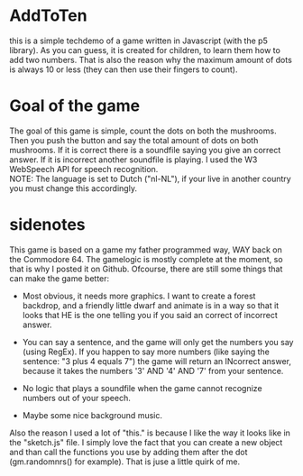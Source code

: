 # AddToTen
this is a simple techdemo of a game written in Javascript (with the p5 library). As you can guess, it is created for children, to learn them how to add two numbers. That is also the reason why the maximum amount of dots is always 10 or less (they can then use their fingers to count).

# Goal of the game

The goal of this game is simple, count the dots on both the mushrooms. Then you push the button and say the total amount of dots on both mushrooms. If it is correct there is a soundfile saying you give an correct answer. If it is incorrect another soundfile is playing. I used the W3 WebSpeech API for speech recognition.  
NOTE: The language is set to Dutch ("nl-NL"), if your live in another country you must change this accordingly.

# sidenotes

This game is based on a game my father programmed way, WAY back on the Commodore 64. 
The gamelogic is mostly complete at the moment, so that is why I posted it on Github. Ofcourse, there are still some things that can make the game better: 

  - Most obvious, it needs more graphics. I want to create a forest backdrop, and a  friendly little dwarf and animate is in a way so that it looks that HE is the one telling you if you said an correct of incorrect answer. 

  - You can say a sentence, and the game will only get the numbers you say (using RegEx). If you happen to say more numbers (like saying the sentence: "3 plus 4 equals 7") the game will return an INcorrect answer, because it takes the numbers '3' AND '4' AND '7' from your sentence.

  - No logic that plays a soundfile when the game cannot recognize numbers out of your speech.
  
   - Maybe some nice background music. 

Also the reason I used a lot of "this." is because I like the way it looks like in the "sketch.js" file. I simply love the fact that you can create a new object and than call the functions you use by adding them after the dot (gm.randomnrs() for example). That is juse a little quirk of me.
